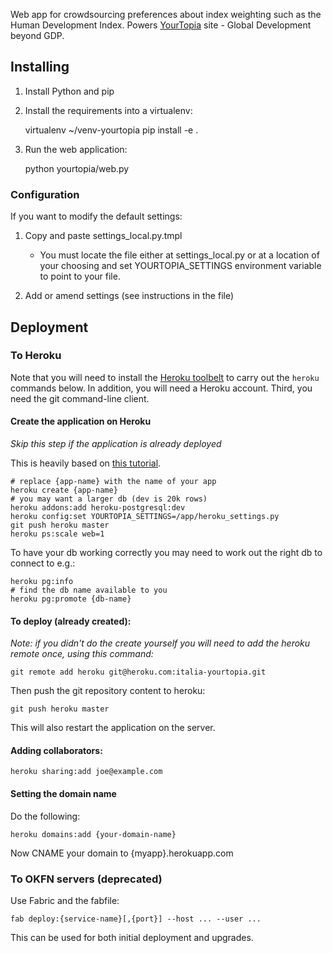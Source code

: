 Web app for crowdsourcing preferences about index weighting such as the Human
Development Index. Powers [YourTopia][] site - Global Development beyond GDP.

[YourTopia]: http://yourtopia.net/

## Installing

1. Install Python and pip

2. Install the requirements into a virtualenv:

      virtualenv ~/venv-yourtopia
      pip install -e . 

3. Run the web application:

      python yourtopia/web.py

### Configuration

If you want to modify the default settings:

1. Copy and paste settings\_local.py.tmpl

   * You must locate the file either at settings\_local.py or at a location of
     your choosing and set YOURTOPIA\_SETTINGS environment variable to point to
     your file.

2. Add or amend settings (see instructions in the file)


## Deployment

### To Heroku

Note that you will need to install the [Heroku toolbelt](https://toolbelt.heroku.com/) to carry out the `heroku` commands below. In addition, you will need a Heroku account. Third, you need the git command-line client.

#### Create the application on Heroku

*Skip this step if the application is already deployed*

This is heavily based on [this
tutorial](https://devcenter.heroku.com/articles/python#deploy-to-heroku).

    # replace {app-name} with the name of your app
    heroku create {app-name}
    # you may want a larger db (dev is 20k rows)
    heroku addons:add heroku-postgresql:dev
    heroku config:set YOURTOPIA_SETTINGS=/app/heroku_settings.py
    git push heroku master
    heroku ps:scale web=1

To have your db working correctly you may need to work out the right db to connect to e.g.:

    heroku pg:info
    # find the db name available to you
    heroku pg:promote {db-name}

#### To deploy (already created):

*Note: if you didn't do the create yourself you will need to add the heroku remote once, using this command:*

    git remote add heroku git@heroku.com:italia-yourtopia.git

Then push the git repository content to heroku:

    git push heroku master

This will also restart the application on the server.

#### Adding collaborators:

    heroku sharing:add joe@example.com

#### Setting the domain name

Do the following:

    heroku domains:add {your-domain-name}

Now CNAME your domain to {myapp}.herokuapp.com


### To OKFN servers (deprecated)

Use Fabric and the fabfile:

    fab deploy:{service-name}[,{port}] --host ... --user ...

This can be used for both initial deployment and upgrades.

